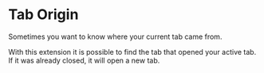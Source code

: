# Tab Origin

Sometimes you want to know where your current tab came from.

With this extension it is possible to find the tab that opened your active tab. If it was already closed, it will open a new tab.
